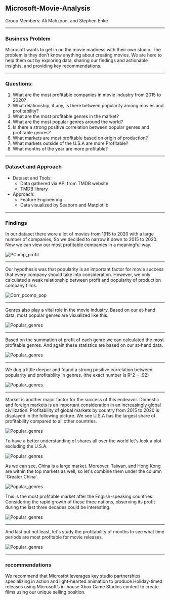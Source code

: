 ## Microsoft-Movie-Analysis

Group Members: Ali Mahzoon, and Stephen Enke

---
### Business Problem
Microsoft wants to get in on the movie madness with their own studio. The problem is they don’t know anything about creating movies. We are here to help them out by exploring data, sharing our findings and actionable insights, and providing key recommendations.

---

### Questions:
1. What are the most profitable companies in movie industry from 2015 to 2020?
2. What relationship, if any, is there between popularity among movies and profitability?
3. What are the most profitable genres in the market?
4. What are the most popular genres around the world?
5. Is there a strong positive correlation between popular genres and profitable genres?
6. What markets are most profitable based on origin of production?
7. What markets outside of the U.S.A are more Profitable?
8. What months of the year are more profitable?

---

### Dataset and Approach
* Dataset and Tools:
   * Data gathered via API from TMDB website
   * TMDB library
* Approach:
   * Feature Engineering
   * Data visualized by Seaborn and Matplotlib
---

### Findings
In our dataset there were a lot of movies from 1915 to 2020 with a large number of companies, So we decided to narrow it down to 2015 to 2020. Now we can view our  most profitable companies in a meaningful way.

![PComp_profit](https://github.com/alimahzoon/Microsoft-Movie-Analysis/blob/Ali-wip/IMGS/PComp_Profit_Bar.png "Profitable Companies")

---

Our hypothesis was that popularity is an important factor for movie success that every company should take into consideration. However, we only calculated a weak relationship between profit and popularity of production company films.

 ![Corr_pcomp_pop](https://github.com/alimahzoon/Microsoft-Movie-Analysis/blob/Ali-wip/IMGS/Profit%2BPop_Scatter.png "Correlation between most profitable companies and popularity of movies")

 ---

 Genres also play a vital role in the movie industry. Based on our at-hand data, most popular genres are visualized like this.

 ![Popular_genres](https://github.com/alimahzoon/Microsoft-Movie-Analysis/blob/Ali-wip/IMGS/I2.png "Popular Genres")

---
Based on the summation of profit of each genre we can calculated the most profitable genres. And again these statistics are based on our at-hand data.

![Popular_genres](https://github.com/alimahzoon/Microsoft-Movie-Analysis/blob/Ali-wip/IMGS/I1.png "Profitable Genres")

---
We dug a little deeper and found a strong positive correlation between popularity and profitability in genres. (the exact number is R^2 = .92)

![Popular_genres](https://github.com/alimahzoon/Microsoft-Movie-Analysis/blob/Ali-wip/IMGS/I3.png "Correlation between Profit and popularity")

---
Market is another major factor for the success of this endeavor. Domestic and foreign markets is an important consideration in an increasingly global civilization. Profitability of global markets by country from 2015 to 2020 is displayed in the following picture. We see U.S.A has the largest share of profitability compared to all other countries.

![Popular_genres](https://github.com/alimahzoon/Microsoft-Movie-Analysis/blob/Ali-wip/IMGS/44.png "Profitability of global markets by country from 2015 to 2020")


To have a better understanding of shares all over the world let's look a plot excluding the U.S.A.

![Popular_genres](https://github.com/alimahzoon/Microsoft-Movie-Analysis/blob/Ali-wip/IMGS/55.png "Profitability of global markets by country from 2015 to 2020 except USA")


As we can see, China is a large market. Moreover, Taiwan, and Hong Kong are within the top markets as well, so let's combine them under the column 'Greater China'.

![Popular_genres](https://github.com/alimahzoon/Microsoft-Movie-Analysis/blob/Ali-wip/IMGS/66.png "Profitability of global markets by country from 2015 to 2020 except USA ")

This is the most profitable market after the English-speaking countries. Considering the rapid growth of these three nations, observing its profit during the last three decades could be interesting.

 ![Popular_genres](https://github.com/alimahzoon/Microsoft-Movie-Analysis/blob/Ali-wip/IMGS/77.png "Profitability of global markets by country from 2015 to 2020 except USA ")

 ---
 And last but not least, let's study the profitability of months to see what time periods are most profitable for movie releases.

![Popular_genres](https://github.com/alimahzoon/Microsoft-Movie-Analysis/blob/Ali-wip/IMGS/MY.png "Profitability of global markets by country from 2015 to 2020 except USA ")

---
### recommendations
We recommend that Microsfot leverages key studio partnerships specializing in action and light-hearted animation to produce Holiday-timed releases using Microsoft’s in-house Xbox Game Studios content to create films using our unique selling position.
